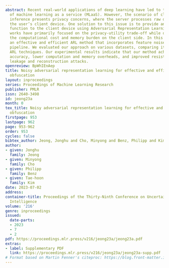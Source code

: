 ```yaml
---
abstract: Recent real-world applications of deep learning have led to the development
  of machine learning as a service (MLaaS). However, the scenario of client-server
  inference presents privacy concerns, where the server processes raw data sent from
  the user’s client device. One solution to this issue is to provide an obfuscator
  function to the client device using Adversarial Representation Learning (ARL). Prior
  works have primarily focused on the privacy-utility trade-off while overlooking
  the computational cost and memory burden on the client side. In this paper, we propose
  an effective and efficient ARL method that incorporates feature noise into the ARL
  pipeline. We evaluated our approach on various datasets, comparing it with state-of-the-art
  ARL techniques. Our experimental results indicate that our method achieves better
  accuracy, lower computation and memory overheads, and improved resistance to information
  leakage and reconstruction attacks.
openreview: BpWhIEnAep
title: Noisy adversarial representation learning for effective and efficient image
  obfuscation
layout: inproceedings
series: Proceedings of Machine Learning Research
publisher: PMLR
issn: 2640-3498
id: jeong23a
month: 0
tex_title: Noisy adversarial representation learning for effective and efficient image
  obfuscation
firstpage: 953
lastpage: 962
page: 953-962
order: 953
cycles: false
bibtex_author: Jeong, Jonghu and Cho, Minyong and Benz, Philipp and Kim, Tae-hoon
author:
- given: Jonghu
  family: Jeong
- given: Minyong
  family: Cho
- given: Philipp
  family: Benz
- given: Tae-hoon
  family: Kim
date: 2023-07-02
address:
container-title: Proceedings of the Thirty-Ninth Conference on Uncertainty in Artificial
  Intelligence
volume: '216'
genre: inproceedings
issued:
  date-parts:
  - 2023
  - 7
  - 2
pdf: https://proceedings.mlr.press/v216/jeong23a/jeong23a.pdf
extras:
- label: Supplementary PDF
  link: https://proceedings.mlr.press/v216/jeong23a/jeong23a-supp.pdf
# Format based on Martin Fenner's citeproc: https://blog.front-matter.io/posts/citeproc-yaml-for-bibliographies/
---
```

